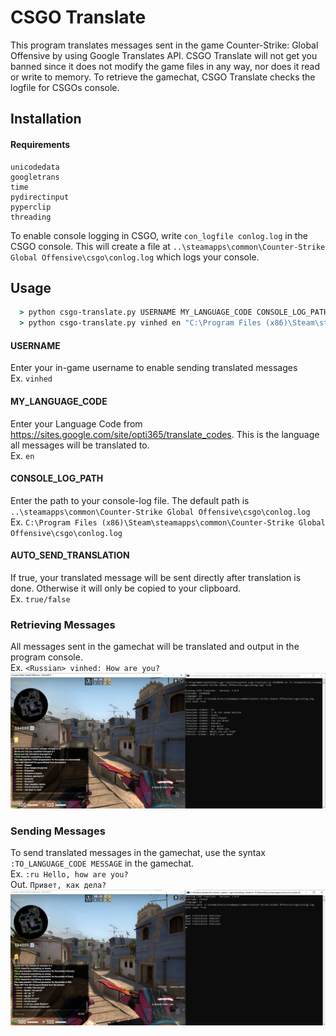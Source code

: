 # CSGO Translate

This program translates messages sent in the game Counter-Strike: Global Offensive by using Google Translates API. CSGO Translate will not get you banned since it does not modify the game files in any way, nor does it read or write to memory. To retrieve the gamechat, CSGO Translate checks the logfile for CSGOs console. 


## Installation

#### Requirements
```
unicodedata
googletrans
time
pydirectinput
pyperclip
threading
```

To enable console logging in CSGO, write `con_logfile conlog.log` in the CSGO console. This will create a file at `..\steamapps\common\Counter-Strike Global Offensive\csgo\conlog.log` which logs your console.


## Usage
```cmd
  > python csgo-translate.py USERNAME MY_LANGUAGE_CODE CONSOLE_LOG_PATH AUTO_SEND_TRANSLATION
  > python csgo-translate.py vinhed en "C:\Program Files (x86)\Steam\steamapps\common\Counter-Strike Global Offensive\csgo\conlog.log" true
```

#### USERNAME
Enter your in-game username to enable sending translated messages<br>
Ex. `vinhed`

#### MY_LANGUAGE_CODE
Enter your Language Code from https://sites.google.com/site/opti365/translate_codes. This is the language all messages will be translated to.<br>
Ex. `en`

#### CONSOLE_LOG_PATH
Enter the path to your console-log file. The default path is `..\steamapps\common\Counter-Strike Global Offensive\csgo\conlog.log`<br>
Ex. `C:\Program Files (x86)\Steam\steamapps\common\Counter-Strike Global Offensive\csgo\conlog.log`

#### AUTO_SEND_TRANSLATION
If true, your translated message will be sent directly after translation is done. Otherwise it will only be copied to your clipboard.<br>
Ex. `true/false`

### Retrieving Messages
All messages sent in the gamechat will be translated and output in the program console.<br>
Ex. `<Russian> vinhed: How are you?`<br>
![](https://raw.githubusercontent.com/vinhed/csgo-translate/main/images/RetrieveMessages.jpg?token=GHSAT0AAAAAABYYZIHL6BO3FV73R4TBFKNEYZCEJZQ)

### Sending Messages
To send translated messages in the gamechat, use the syntax `:TO_LANGUAGE_CODE MESSAGE` in the gamechat.<br>
Ex. `:ru Hello, how are you?`<br>
Out. `Привет, как дела?`<br>
![](https://raw.githubusercontent.com/vinhed/csgo-translate/main/images/SendMessages.jpg?token=GHSAT0AAAAAABYYZIHLKKW24LEXPDHLPAJIYZCEKFA)
